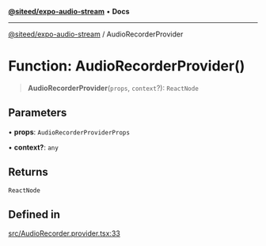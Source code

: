 [**@siteed/expo-audio-stream**](../README.md) • **Docs**

***

[@siteed/expo-audio-stream](../README.md) / AudioRecorderProvider

# Function: AudioRecorderProvider()

> **AudioRecorderProvider**(`props`, `context`?): `ReactNode`

## Parameters

• **props**: `AudioRecorderProviderProps`

• **context?**: `any`

## Returns

`ReactNode`

## Defined in

[src/AudioRecorder.provider.tsx:33](https://github.com/deeeed/expo-audio-stream/blob/36de79449351c4f2d09febaf547f0a33d7afafd9/packages/expo-audio-stream/src/AudioRecorder.provider.tsx#L33)
